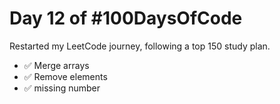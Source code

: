# Day 12 of #100DaysOfCode

Restarted my LeetCode journey, following a top 150 study plan. 

* ✅ Merge arrays
* ✅ Remove elements
* ✅ missing number